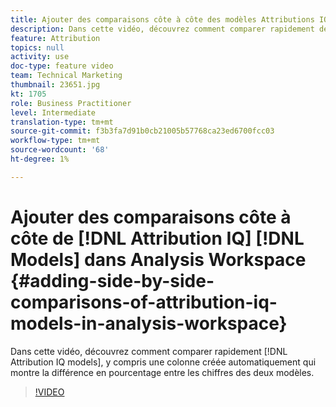 ```yaml
---
title: Ajouter des comparaisons côte à côte des modèles Attributions IQ dans Analysis Workspace
description: Dans cette vidéo, découvrez comment comparer rapidement des modèles Attribution IQ, y compris une colonne créée automatiquement qui montre la différence en pourcentage entre les nombres des deux modèles.
feature: Attribution
topics: null
activity: use
doc-type: feature video
team: Technical Marketing
thumbnail: 23651.jpg
kt: 1705
role: Business Practitioner
level: Intermediate
translation-type: tm+mt
source-git-commit: f3b3fa7d91b0cb21005b57768ca23ed6700fcc03
workflow-type: tm+mt
source-wordcount: '68'
ht-degree: 1%

---
```



# Ajouter des comparaisons côte à côte de [!DNL Attribution IQ] [!DNL Models] dans Analysis Workspace {#adding-side-by-side-comparisons-of-attribution-iq-models-in-analysis-workspace}

Dans cette vidéo, découvrez comment comparer rapidement [!DNL Attribution IQ models], y compris une colonne créée automatiquement qui montre la différence en pourcentage entre les chiffres des deux modèles.

>[!VIDEO](https://video.tv.adobe.com/v/23651/?quality=12)
